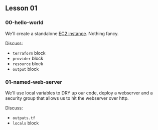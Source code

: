 ## Lesson 01

### 00-hello-world

We'll create a standalone [EC2 instance](https://aws.amazon.com/ec2/). Nothing fancy.

Discuss:
- `terraform` block
- `provider` block
- `resource` block
- `output` block

### 01-named-web-server

We'll use local variables to DRY up our code, deploy a webserver and a security group that allows us to hit the webserver over http.

Discuss:
- `outputs.tf`
- `locals` block